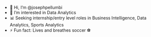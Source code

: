 - 👋 Hi, I’m @josephpellumbi
- 👀 I’m interested in Data Analytics
- 📊 Seeking internship/entry level roles in Business Intelligence, Data Analytics, Sports Analytics
- ⚡ Fun fact: Lives and breathes soccer ⚽

<!---
josephpellumbi/josephpellumbi is a ✨ special ✨ repository because its `README.md` (this file) appears on your GitHub profile.
You can click the Preview link to take a look at your changes.
--->
